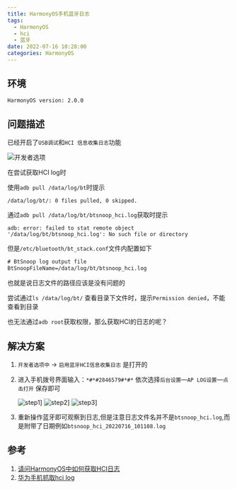 ```yaml
---
title: HarmonyOS手机蓝牙日志
tags:
  - HarmonyOS
  - hci
  - 蓝牙
date: 2022-07-16 10:28:00
categories: HarmonyOS
---
```


## 环境

```txt
HarmonyOS version: 2.0.0
```

## 问题描述

已经开启了`USB调试`和`HCI 信息收集日志`功能

![开发者选项](/assets/images/harmony/collect_hci_log/dev_config.png)

在尝试获取HCI log时

使用`adb pull /data/log/bt`时提示

```shell
/data/log/bt/: 0 files pulled, 0 skipped.
```

通过`adb pull /data/log/bt/btsnoop_hci.log`获取时提示

```shell
adb: error: failed to stat remote object '/data/log/bt/btsnoop_hci.log': No such file or directory
```

但是`/etc/bluetooth/bt_stack.conf`文件内配置如下

```txt
# BtSnoop log output file
BtSnoopFileName=/data/log/bt/btsnoop_hci.log
```

也就是说日志文件的路径应该是没有问题的

尝试通过`ls /data/log/bt/` 查看目录下文件时，提示`Permission denied`，不能查看到目录

也无法通过`adb root`获取权限，那么获取HCI的日志的呢？

## 解决方案

1. `开发者选项中` -> `启用蓝牙HCI信息收集日志` 是打开的
2. 进入手机拨号界面输入：`*#*#2846579#*#*`
   依次选择`后台设置`—`AP LOG设置`—`点击打开` 保存即可

   ![step1](/assets/images/harmony/collect_hci_log/p1.png)]
   ![step2](/assets/images/harmony/collect_hci_log/p2.png)]
   ![step3](/assets/images/harmony/collect_hci_log/p3.png)]
3. 重新操作蓝牙即可观察到日志,但是注意日志文件名并不是`btsnoop_hci.log`,而是附带了日期例如`btsnoop_hci_20220716_101108.log`


## 参考

1. [请问HarmonyOS中如何获取HCI日志](https://developer.huawei.com/consumer/cn/forum/topic/0203903590526040118)
2. [华为手机抓取hci log](https://blog.csdn.net/coldrainbow/article/details/108595331)